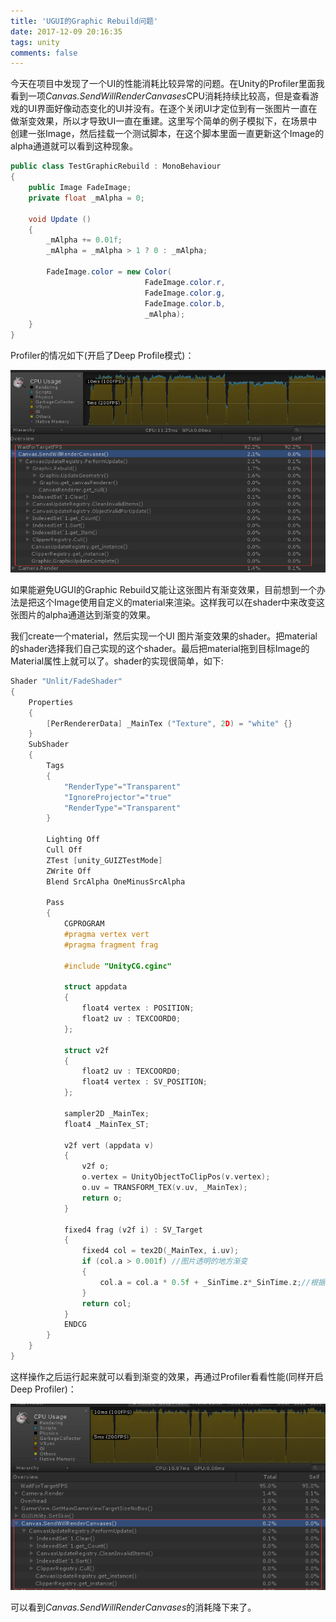 ```yaml
---
title: 'UGUI的Graphic Rebuild问题'
date: 2017-12-09 20:16:35
tags: unity
comments: false
---
```


今天在项目中发现了一个UI的性能消耗比较异常的问题。在Unity的Profiler里面我看到一项*Canvas.SendWillRenderCanvases*CPU消耗持续比较高，但是查看游戏的UI界面好像动态变化的UI并没有。在逐个关闭UI才定位到有一张图片一直在做渐变效果，所以才导致UI一直在重建。这里写个简单的例子模拟下，在场景中创建一张Image，然后挂载一个测试脚本，在这个脚本里面一直更新这个Image的alpha通道就可以看到这种现象。

```csharp
public class TestGraphicRebuild : MonoBehaviour
{
    public Image FadeImage;
    private float _mAlpha = 0;

	void Update ()
	{
	    _mAlpha += 0.01f;
	    _mAlpha = _mAlpha > 1 ? 0 : _mAlpha;
	    
        FadeImage.color = new Color(
                              FadeImage.color.r, 
                              FadeImage.color.g, 
                              FadeImage.color.b, 
                              _mAlpha);
	}
}
```

<!-- more --> 

Profiler的情况如下(开启了Deep Profile模式)：

![](/images/ugui_graphics_rebuild/ugui_graphic_rebuild_profiler.png)

如果能避免UGUI的Graphic Rebuild又能让这张图片有渐变效果，目前想到一个办法是把这个Image使用自定义的material来渲染。这样我可以在shader中来改变这张图片的alpha通道达到渐变的效果。

我们create一个material，然后实现一个UI 图片渐变效果的shader。把material的shader选择我们自己实现的这个shader。最后把material拖到目标Image的Material属性上就可以了。shader的实现很简单，如下:



```c
Shader "Unlit/FadeShader"
{
	Properties
	{
		[PerRendererData] _MainTex ("Texture", 2D) = "white" {}
	}
	SubShader
	{
		Tags 
		{
			"RenderType"="Transparent" 
			"IgnoreProjector"="true"
			"RenderType"="Transparent"
		}

		Lighting Off
		Cull Off
		ZTest [unity_GUIZTestMode]
		ZWrite Off
		Blend SrcAlpha OneMinusSrcAlpha

		Pass
		{
			CGPROGRAM
			#pragma vertex vert
			#pragma fragment frag
			
			#include "UnityCG.cginc"

			struct appdata
			{
				float4 vertex : POSITION;
				float2 uv : TEXCOORD0;
			};

			struct v2f
			{
				float2 uv : TEXCOORD0;
				float4 vertex : SV_POSITION;
			};

			sampler2D _MainTex;
			float4 _MainTex_ST;
			
			v2f vert (appdata v)
			{
				v2f o;
				o.vertex = UnityObjectToClipPos(v.vertex);
				o.uv = TRANSFORM_TEX(v.uv, _MainTex);
				return o;
			}
			
			fixed4 frag (v2f i) : SV_Target
			{
				fixed4 col = tex2D(_MainTex, i.uv);
				if (col.a > 0.001f) //图片透明的地方渐变
				{
					col.a = col.a * 0.5f + _SinTime.z*_SinTime.z;//根据自己需要的效果调
				}
				return col;
			}
			ENDCG
		}
	}
}
```

这样操作之后运行起来就可以看到渐变的效果，再通过Profiler看看性能(同样开启Deep Profiler)：

![](/images/ugui_graphics_rebuild/ugui_graphic_rebuild_profiler_perfomance.png)

可以看到*Canvas.SendWillRenderCanvases*的消耗降下来了。